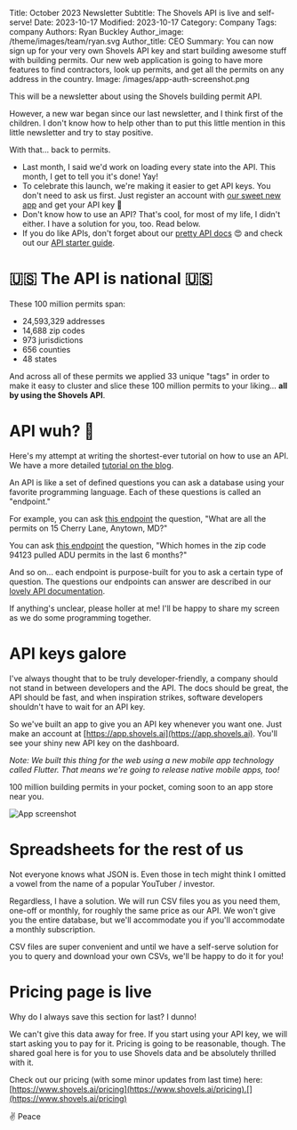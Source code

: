 Title: October 2023 Newsletter
Subtitle: The Shovels API is live and self-serve! 
Date: 2023-10-17
Modified: 2023-10-17
Category: Company
Tags: company
Authors: Ryan Buckley
Author_image: /theme/images/team/ryan.svg
Author_title: CEO
Summary: You can now sign up for your very own Shovels API key and start building awesome stuff with building permits. Our new web application is going to have more features to find contractors, look up permits, and get all the permits on any address in the country. 
Image: /images/app-auth-screenshot.png


This will be a newsletter about using the Shovels building permit API.

However, a new war began since our last newsletter, and I think first of the children. I don't know how to help other than to put this little mention in this little newsletter and try to stay positive. 

With that... back to permits. 

*   Last month, I said we'd work on loading every state into the API. This month, I get to tell you it's done! Yay! 
*   To celebrate this launch, we're making it easier to get API keys. You don't need to ask us first. Just register an account with [our sweet new app](https://app.shovels.ai) and get your API key 💪
*   Don't know how to use an API? That's cool, for most of my life, I didn't either. I have a solution for you, too. Read below. 
*   If you do like APIs, don't forget about our [pretty API docs](https://shovels-v2.redoc.ly) 😍 and check out our [API starter guide](https://www.shovels.ai/blog/how-to-use-the-shovels-api/).[](https://www.shovels.ai/blog/how-to-use-the-shovels-api/)

🇺🇸 The API is national 🇺🇸
=============================

These 100 million permits span:

*   24,593,329 addresses
*   14,688 zip codes
*   973 jurisdictions
*   656 counties
*   48 states

And across all of these permits we applied 33 unique "tags" in order to make it easy to cluster and slice these 100 million permits to your liking... **all by using the Shovels API**. 

**API wuh? 🤔**
===============

Here's my attempt at writing the shortest-ever tutorial on how to use an API. We have a more detailed [tutorial on the blog](https://www.shovels.ai/blog/how-to-use-the-shovels-api/). 

An API is like a set of defined questions you can ask a database using your favorite programming language. Each of these questions is called an "endpoint." 

For example, you can ask [this endpoint](https://shovels-v2.redoc.ly/#operation/Permits/operation/get_permits_by_address_v1_permits_address_get) the question, "What are all the permits on 15 Cherry Lane, Anytown, MD?"

You can ask [this endpoint](https://shovels-v2.redoc.ly/#operation/Permits/operation/get_permits_by_zip_code_v1_permits_zip_get) the question, "Which homes in the zip code 94123 pulled ADU permits in the last 6 months?"

And so on... each endpoint is purpose-built for you to ask a certain type of question. The questions our endpoints can answer are described in our [lovely API documentation](https://shovels-v2.redoc.ly). 

If anything's unclear, please holler at me! I'll be happy to share my screen as we do some programming together.

API keys galore
===============

I've always thought that to be truly developer-friendly, a company should not stand in between developers and the API. The docs should be great, the API should be fast, and when inspiration strikes, software developers shouldn't have to wait for an API key.

So we've built an app to give you an API key whenever you want one. Just make an account at [https://app.shovels.ai](https://app.shovels.ai). You'll see your shiny new API key on the dashboard.

_Note: We built this thing for the web using a new mobile app technology called Flutter. That means we're going to release native mobile apps, too!_

100 million building permits in your pocket, coming soon to an app store near you.

![App screenshot]({static}/images/app-auth-screenshot.png)

Spreadsheets for the rest of us
===============================

Not everyone knows what JSON is. Even those in tech might think I omitted a vowel from the name of a popular YouTuber / investor. 

Regardless, I have a solution. We will run CSV files you as you need them, one-off or monthly, for roughly the same price as our API. We won't give you the entire database, but we'll accommodate you if you'll accommodate a monthly subscription. 

CSV files are super convenient and until we have a self-serve solution for you to query and download your own CSVs, we'll be happy to do it for you! 

Pricing page is live
====================

Why do I always save this section for last? I dunno! 

We can't give this data away for free. If you start using your API key, we will start asking you to pay for it. Pricing is going to be reasonable, though. The shared goal here is for you to use Shovels data and be absolutely thrilled with it.

Check out our pricing (with some minor updates from last time) here: [https://www.shovels.ai/pricing](https://www.shovels.ai/pricing).[](https://www.shovels.ai/pricing)

✌️ Peace